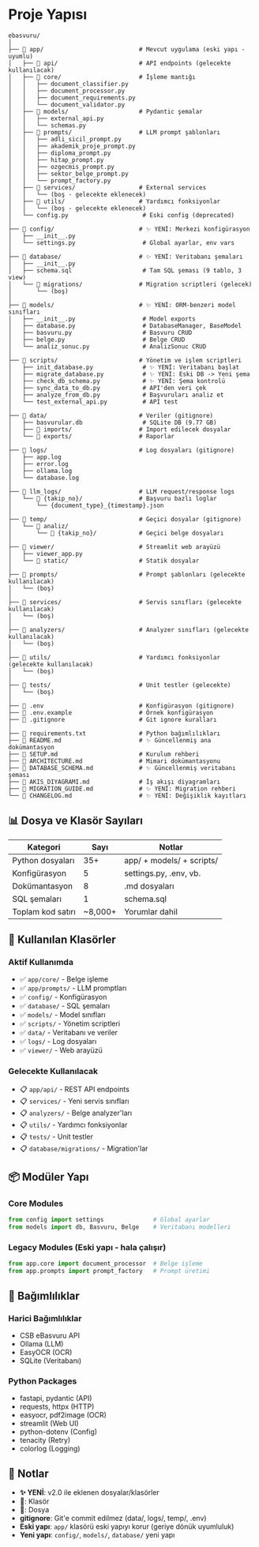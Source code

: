 # Proje Yapısı

```
ebasvuru/
│
├── 📁 app/                           # Mevcut uygulama (eski yapı - uyumlu)
│   ├── 📁 api/                       # API endpoints (gelecekte kullanılacak)
│   ├── 📁 core/                      # İşleme mantığı
│   │   ├── document_classifier.py
│   │   ├── document_processor.py
│   │   ├── document_requirements.py
│   │   └── document_validator.py
│   ├── 📁 models/                    # Pydantic şemalar
│   │   ├── external_api.py
│   │   └── schemas.py
│   ├── 📁 prompts/                   # LLM prompt şablonları
│   │   ├── adli_sicil_prompt.py
│   │   ├── akademik_proje_prompt.py
│   │   ├── diploma_prompt.py
│   │   ├── hitap_prompt.py
│   │   ├── ozgecmis_prompt.py
│   │   ├── sektor_belge_prompt.py
│   │   └── prompt_factory.py
│   ├── 📁 services/                  # External services
│   │   └── (boş - gelecekte eklenecek)
│   ├── 📁 utils/                     # Yardımcı fonksiyonlar
│   │   └── (boş - gelecekte eklenecek)
│   └── config.py                     # Eski config (deprecated)
│
├── 📁 config/                        # ✨ YENİ: Merkezi konfigürasyon
│   ├── __init__.py
│   └── settings.py                   # Global ayarlar, env vars
│
├── 📁 database/                      # ✨ YENİ: Veritabanı şemaları
│   ├── __init__.py
│   ├── schema.sql                    # Tam SQL şeması (9 tablo, 3 view)
│   └── 📁 migrations/                # Migration scriptleri (gelecek)
│       └── (boş)
│
├── 📁 models/                        # ✨ YENİ: ORM-benzeri model sınıfları
│   ├── __init__.py                   # Model exports
│   ├── database.py                   # DatabaseManager, BaseModel
│   ├── basvuru.py                    # Basvuru CRUD
│   ├── belge.py                      # Belge CRUD
│   └── analiz_sonuc.py               # AnalizSonuc CRUD
│
├── 📁 scripts/                       # Yönetim ve işlem scriptleri
│   ├── init_database.py              # ✨ YENİ: Veritabanı başlat
│   ├── migrate_database.py           # ✨ YENİ: Eski DB -> Yeni şema
│   ├── check_db_schema.py            # ✨ YENİ: Şema kontrolü
│   ├── sync_data_to_db.py            # API'den veri çek
│   ├── analyze_from_db.py            # Başvuruları analiz et
│   └── test_external_api.py          # API test
│
├── 📁 data/                          # Veriler (gitignore)
│   ├── basvurular.db                 # SQLite DB (9.77 GB)
│   ├── 📁 imports/                   # Import edilecek dosyalar
│   └── 📁 exports/                   # Raporlar
│
├── 📁 logs/                          # Log dosyaları (gitignore)
│   ├── app.log
│   ├── error.log
│   ├── ollama.log
│   └── database.log
│
├── 📁 llm_logs/                      # LLM request/response logs
│   └── 📁 {takip_no}/                # Başvuru bazlı loglar
│       └── {document_type}_{timestamp}.json
│
├── 📁 temp/                          # Geçici dosyalar (gitignore)
│   └── 📁 analiz/
│       └── 📁 {takip_no}/            # Geçici belge dosyaları
│
├── 📁 viewer/                        # Streamlit web arayüzü
│   ├── viewer_app.py
│   └── 📁 static/                    # Statik dosyalar
│
├── 📁 prompts/                       # Prompt şablonları (gelecekte kullanılacak)
│   └── (boş)
│
├── 📁 services/                      # Servis sınıfları (gelecekte kullanılacak)
│   └── (boş)
│
├── 📁 analyzers/                     # Analyzer sınıfları (gelecekte kullanılacak)
│   └── (boş)
│
├── 📁 utils/                         # Yardımcı fonksiyonlar (gelecekte kullanılacak)
│   └── (boş)
│
├── 📁 tests/                         # Unit testler (gelecekte)
│   └── (boş)
│
├── 📄 .env                           # Konfigürasyon (gitignore)
├── 📄 .env.example                   # Örnek konfigürasyon
├── 📄 .gitignore                     # Git ignore kuralları
│
├── 📄 requirements.txt               # Python bağımlılıkları
├── 📄 README.md                      # ✨ Güncellenmiş ana dokümantasyon
├── 📄 SETUP.md                       # Kurulum rehberi
├── 📄 ARCHITECTURE.md                # Mimari dokümantasyonu
├── 📄 DATABASE_SCHEMA.md             # ✨ Güncellenmiş veritabanı şeması
├── 📄 AKIS_DIYAGRAMI.md              # İş akışı diyagramları
├── 📄 MIGRATION_GUIDE.md             # ✨ YENİ: Migration rehberi
└── 📄 CHANGELOG.md                   # ✨ YENİ: Değişiklik kayıtları
```

## 📊 Dosya ve Klasör Sayıları

| Kategori | Sayı | Notlar |
|----------|------|--------|
| Python dosyaları | 35+ | app/ + models/ + scripts/ |
| Konfigürasyon | 5 | settings.py, .env, vb. |
| Dokümantasyon | 8 | .md dosyaları |
| SQL şemaları | 1 | schema.sql |
| Toplam kod satırı | ~8,000+ | Yorumlar dahil |

## 🎯 Kullanılan Klasörler

### Aktif Kullanımda
- ✅ `app/core/` - Belge işleme
- ✅ `app/prompts/` - LLM promptları
- ✅ `config/` - Konfigürasyon
- ✅ `database/` - SQL şemaları
- ✅ `models/` - Model sınıfları
- ✅ `scripts/` - Yönetim scriptleri
- ✅ `data/` - Veritabanı ve veriler
- ✅ `logs/` - Log dosyaları
- ✅ `viewer/` - Web arayüzü

### Gelecekte Kullanılacak
- 📋 `app/api/` - REST API endpoints
- 📋 `services/` - Yeni servis sınıfları
- 📋 `analyzers/` - Belge analyzer'ları
- 📋 `utils/` - Yardımcı fonksiyonlar
- 📋 `tests/` - Unit testler
- 📋 `database/migrations/` - Migration'lar

## 📦 Modüler Yapı

### Core Modules
```python
from config import settings              # Global ayarlar
from models import db, Basvuru, Belge    # Veritabanı modelleri
```

### Legacy Modules (Eski yapı - hala çalışır)
```python
from app.core import document_processor  # Belge işleme
from app.prompts import prompt_factory   # Prompt üretimi
```

## 🔗 Bağımlılıklar

### Harici Bağımlılıklar
- CSB eBasvuru API
- Ollama (LLM)
- EasyOCR (OCR)
- SQLite (Veritabanı)

### Python Packages
- fastapi, pydantic (API)
- requests, httpx (HTTP)
- easyocr, pdf2image (OCR)
- streamlit (Web UI)
- python-dotenv (Config)
- tenacity (Retry)
- colorlog (Logging)

## 📝 Notlar

- **✨ YENİ**: v2.0 ile eklenen dosyalar/klasörler
- **📁**: Klasör
- **📄**: Dosya
- **gitignore**: Git'e commit edilmez (data/, logs/, temp/, .env)
- **Eski yapı**: `app/` klasörü eski yapıyı korur (geriye dönük uyumluluk)
- **Yeni yapı**: `config/`, `models/`, `database/` yeni yapı
